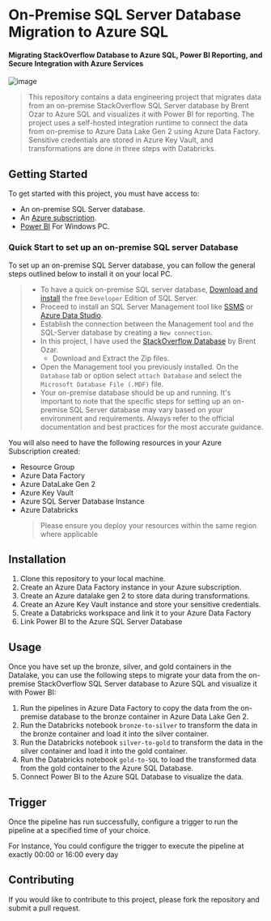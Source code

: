 # On-Premise SQL Server Database Migration to Azure SQL
#### Migrating StackOverflow Database to Azure SQL, Power BI Reporting, and Secure Integration with Azure Services
![image](https://github.com/Ndarugaa/On-Premise-Database-Migration-with-Realtime-sync/assets/68260816/8833acc1-426a-41a0-b052-95934996237b)

>This repository contains a data engineering project that migrates data from an on-premise StackOverflow SQL Server database by Brent Ozar to Azure SQL and visualizes it with Power BI for reporting. The project uses a self-hosted integration runtime to connect the data from on-premise to Azure Data Lake Gen 2 using Azure Data Factory. Sensitive credentials are stored in Azure Key Vault, and transformations are done in three steps with Databricks.
## Getting Started

To get started with this project, you must have access to: 
 - An on-premise SQL Server database.
 - An <a href="https://azure.microsoft.com/en-us/free" target="_blank">Azure subscription</a>.
 - <a href="https://www.microsoft.com/en-us/download/details.aspx?id=58494" target="_blank">Power BI</a> For Windows PC.

### Quick Start to set up an on-premise SQL server Database
To set up an on-premise SQL Server database, you can follow the general steps outlined below to install it on your local PC.
> - To have a quick on-premise SQL server database, <a href="https://www.microsoft.com/en-us/sql-server/sql-server-downloads" target="_blank">Download and install</a> the free `Developer` Edition of SQL Server.
> - Proceed to install an SQL Server Management tool like <a href="https://go.microsoft.com/fwlink/p/?linkid=2206714">SSMS</a> or <a href="https://go.microsoft.com/fwlink/p/?linkid=2206560" target="_blank">Azure Data Studio</a>.
> - Establish the connection between the Management tool and the SQL-Server database by creating  a `New connection`.
> - In this project, I have used the <a href="https://www.brentozar.com/archive/2015/10/how-to-download-the-stack-overflow-database-via-bittorrent/">StackOverflow Database</a> by Brent Ozar.
>    - Download and Extract the Zip files.
> - Open the Management tool you previously installed. On the `Database` tab or option select `attach Database` and select the `Microsoft Database File (.MDF)` file.
> - Your on-premise database should be up and running.
It's important to note that the specific steps for setting up an on-premise SQL Server database may vary based on your environment and requirements. Always refer to the official documentation and best practices for the most accurate guidance.


You will also need to have the following resources in your Azure Subscription created:
- Resource Group
- Azure Data Factory
- Azure DataLake Gen 2
- Azure Key Vault
- Azure SQL Server Database Instance
- Azure Databricks
  > Please ensure you deploy your resources within the same region where applicable


## Installation

1. Clone this repository to your local machine.
2. Create an Azure Data Factory instance in your Azure subscription.
3. Create an Azure datalake gen 2 to store data during transformations.
4. Create an Azure Key Vault instance and store your sensitive credentials.
5. Create a Databricks workspace and link it to your Azure Data Factory
6. Link Power BI to the Azure SQL Server Database


## Usage

Once you have set up the bronze, silver, and gold containers in the Datalake, you can use the following steps to migrate your data from the on-premise StackOverflow SQL Server database to Azure SQL and visualize it with Power BI:

1. Run the pipelines in Azure Data Factory to copy the data from the on-premise database to the bronze container in Azure Data Lake Gen 2.
2. Run the Databricks notebook `bronze-to-silver` to transform the data in the bronze container and load it into the silver container.
3. Run the Databricks notebook `silver-to-gold` to transform the data in the silver container and load it into the gold container.
4. Run the Databricks notebook `gold-to-SQL` to load the transformed data from the gold container to the Azure SQL Database.
4. Connect Power BI to the Azure SQL Database to visualize the data.

## Trigger
Once the pipeline has run successfully, configure a trigger to run the pipeline at a specified time of your choice.

For Instance, You could configure the trigger to execute the pipeline at exactly 00:00 or 16:00 every day 

## Contributing

If you would like to contribute to this project, please fork the repository and submit a pull request.
